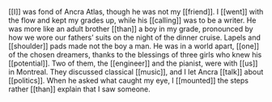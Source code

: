 [[I]] was fond of Ancra Atlas, though he was not my [[friend]]. I [[went]] with the flow and kept my grades up, while his [[calling]] was to be a writer. He was more like an adult brother [[than]] a boy in my grade, pronounced by how we wore our fathers’ suits on the night of the dinner cruise. Lapels and [[shoulder]] pads made not the boy a man. He was in a world apart, [[one]] of the chosen dreamers, thanks to the blessings of three girls who knew his [[potential]]. Two of them, the [[engineer]] and the pianist, were with [[us]] in Montreal. They discussed classical [[music]], and I let Ancra [[talk]] about [[politics]]. When he asked what caught my eye, I [[mounted]] the steps rather [[than]] explain that I saw someone.